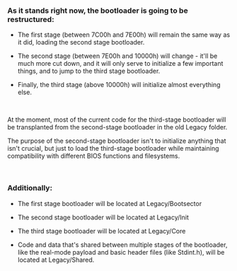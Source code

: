 ### As it stands right now, the bootloader is going to be restructured:

- The first stage (between 7C00h and 7E00h) will remain the same way as it did, loading the
second stage bootloader.

- The second stage (between 7E00h and 10000h) will change - it'll be much more cut down,
and it will only serve to initialize a few important things, and to jump to the third stage
bootloader.

- Finally, the third stage (above 10000h) will initialize almost everything else.

&nbsp;

At the moment, most of the current code for the third-stage bootloader will be transplanted
from the second-stage bootloader in the old Legacy folder.

The purpose of the second-stage bootloader isn't to initialize anything that isn't crucial,
but just to load the third-stage bootloader while maintaining compatibility with different
BIOS functions and filesystems.

&nbsp;

### Additionally:

- The first stage bootloader will be located at Legacy/Bootsector

- The second stage bootloader will be located at Legacy/Init

- The third stage bootloader will be located at Legacy/Core

- Code and data that's shared between multiple stages of the bootloader, like the real-mode
payload and basic header files (like Stdint.h), will be located at Legacy/Shared.

